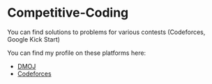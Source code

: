 # Competitive-Coding

 You can find solutions to problems for various contests (Codeforces, Google Kick Start)

 You can find my profile on these platforms here:

* [DMOJ](https://dmoj.ca/user/ericisepic)
* [Codeforces](https://codeforces.com/profile/ericisepic)